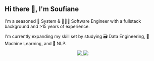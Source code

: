 ## Hi there 👋, I'm Soufiane

I'm a seasoned 🧩 System & 🧑🏻‍💻 Software Engineer with a fullstack background and >15 years of experience. 

I'm currently expanding my skill set by studying 🗃️ Data Engineering, 🧠 Machine Learning, and 💬 NLP.

<p align="center">
  <a href="https://skillicons.dev">
    <img src="https://skillicons.dev/icons?perline=10&theme=light&i=alpinejs,azure,bash,css,cypress,dart,debian,docker,elasticsearch,flutter,gcp,git,gitlab,html,idea,js,kotlin,ktor,linux,nodejs" />
    <img src="https://skillicons.dev/icons?perline=10&theme=light&i=obsidian,php,postgres,py,pytorch,react,sqlite,terraform,vim" />
  </a>
</p>
